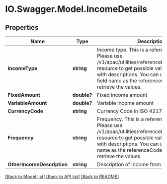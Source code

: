 # IO.Swagger.Model.IncomeDetails
## Properties

Name | Type | Description | Notes
------------ | ------------- | ------------- | -------------
**IncomeType** | **string** | Income type. This is a reference data field. Please use /v1/apac/utilities/referenceData/{incomeType} resource to get possible values of this field with descriptions. You can use incomeType field name as the referenceCode parameter to retrieve the values. | [optional] 
**FixedAmount** | **double?** | Fixed income amount | [optional] 
**VariableAmount** | **double?** | Variable income amount | [optional] 
**CurrencyCode** | **string** | Currency Code in ISO 4217 format. | [optional] 
**Frequency** | **string** | Frequency. This is a reference data field. Please use /v1/apac/utilities/referenceData/{frequency} resource to get possible values of this field with descriptions. You can use frequency field name as the referenceCode parameter to retrieve the values. | [optional] 
**OtherIncomeDescription** | **string** | Description of income from other sources | [optional] 

[[Back to Model list]](../README.md#documentation-for-models) [[Back to API list]](../README.md#documentation-for-api-endpoints) [[Back to README]](../README.md)

